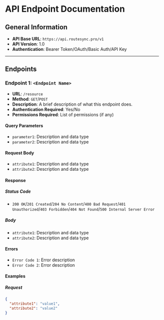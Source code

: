 # API Endpoint Documentation

## General Information

- **API Base URL**: `https://api.routesync.pro/v1`
- **API Version**: 1.0
- **Authentication**: Bearer Token/OAuth/Basic Auth/API Key

---

## Endpoints

### Endpoint 1: `<Endpoint Name>`

- **URL**: `/resource`
- **Method**: `GET`/`POST`
- **Description**: A brief description of what this endpoint does.
- **Authentication Required**: Yes/No
- **Permissions Required**: List of permissions (if any)

#### Query Parameters

- `parameter1`: Description and data type
- `parameter2`: Description and data type

#### Request Body

- `attribute1`: Description and data type
- `attribute2`: Description and data type

#### Response

##### Status Code

- `200 OK`/`201 Created`/`204 No Content`/`400 Bad Request`/`401 Unauthorized`/`403 Forbidden`/`404 Not Found`/`500 Internal Server Error`

##### Body

- `attribute1`: Description and data type
- `attribute2`: Description and data type

#### Errors

- `Error Code 1`: Error description
- `Error Code 2`: Error description

#### Examples

##### Request

```json
{
  "attribute1": "value1",
  "attribute2": "value2"
}
